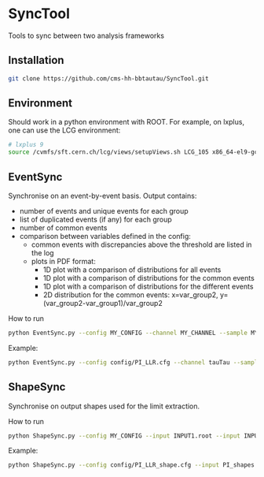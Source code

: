 # SyncTool
Tools to sync between two analysis frameworks

## Installation

```sh
git clone https://github.com/cms-hh-bbtautau/SyncTool.git
```

## Environment

Should work in a python environment with ROOT. For example, on lxplus, one can use the LCG environment:
```sh
# lxplus 9
source /cvmfs/sft.cern.ch/lcg/views/setupViews.sh LCG_105 x86_64-el9-gcc13-opt
```

## EventSync

Synchronise on an event-by-event basis. Output contains:
- number of events and unique events for each group
- list of duplicated events (if any) for each group
- number of common events
- comparison between variables defined in the config:
  - common events with discrepancies above the threshold are listed in the log
  - plots in PDF format:
    - 1D plot with a comparison of distributions for all events
    - 1D plot with a comparison of distributions for the common events
    - 1D plot with a comparison of distributions for the different events
    - 2D distribution for the common events: x=var_group2, y=(var_group2-var_group1)/var_group2

How to run
```sh
python EventSync.py --config MY_CONFIG --channel MY_CHANNEL --sample MY_SAMPLE --group GROUP1 --file FILE1.root --tree TREE1 --group GROUP2 --file FILE2.root --tree TREE2 &> sync.log
```

Example:
```sh
python EventSync.py --config config/PI_LLR.cfg --channel tauTau --sample TT --group PI --file TT_PI.root --tree Events --group LLR --file TT_LLR.root --tree HTauTauTree &> sync.log
```

## ShapeSync

Synchronise on output shapes used for the limit extraction.

How to run
```sh
python ShapeSync.py --config MY_CONFIG --input INPUT1.root --input INPUT2.root --output OUTPUT.pdf &> shape_sync.log
```

Example:
```sh
python ShapeSync.py --config config/PI_LLR_shape.cfg --input PI_shapes.root --input LLR_shapes.root --output shape_sync.pdf &> shape_sync.log
```